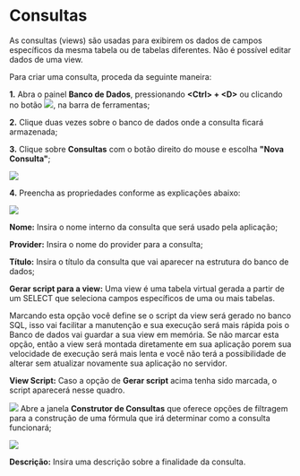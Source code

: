 # Consultas

As consultas \(views\) são usadas para exibirem os dados de campos específicos da mesma tabela ou de tabelas diferentes. Não é possível editar dados de uma view.

Para criar uma consulta, proceda da seguinte maneira:

**1.** Abra o painel **Banco de Dados**, pressionando **&lt;Ctrl&gt; + &lt;D&gt;**  ou clicando no botão ![](http://www.gvinci.com.br/manual/bferr9gv5.png), na barra de ferramentas;

**2.** Clique duas vezes sobre o banco de dados onde a consulta ficará armazenada;

**3.** Clique sobre **Consultas** com o botão direito do mouse e escolha **"Nova Consulta"**;

![](http://www.gvinci.com.br/manual/novaconsgv5.zoom80.png)

**4.** Preencha as propriedades conforme as explicações abaixo:

![](http://www.gvinci.com.br/manual/propconsgv5.zoom80.png)

**Nome:** Insira o nome interno da consulta que será usado pela aplicação;

**Provider:** Insira o nome do provider para a consulta;

**Título:** Insira o título da consulta que vai aparecer na estrutura do banco de dados;

**Gerar script para a view:** Uma view é uma tabela virtual gerada a partir de um SELECT que seleciona campos específicos de uma ou mais tabelas.

Marcando esta opção você define se o script da view será gerado no banco SQL, isso vai facilitar a manutenção e sua execução será mais rápida pois o Banco de dados vai guardar a sua view em memória. Se não marcar esta opção, então a view será montada diretamente em sua aplicação porem sua velocidade de execução será mais lenta e você não terá a possibilidade de alterar sem atualizar novamente sua aplicação no servidor.

**View Script:** Caso a opção de **Gerar script** acima tenha sido marcada, o script aparecerá nesse quadro.

![](http://www.gvinci.com.br/manual/constrbtgv5.png) Abre a janela **Construtor de Consultas** que oferece opções de filtragem para a construção de uma fórmula que irá determinar como a consulta funcionará;

![](http://www.gvinci.com.br/manual/constrconsgv5.zoom88.png)

**Descrição:** Insira uma descrição sobre a finalidade da consulta.

